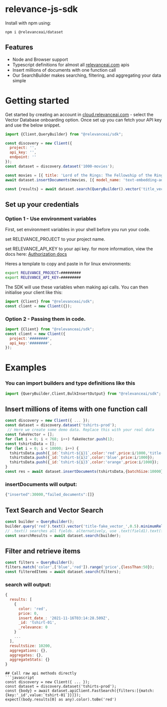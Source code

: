 # relevance-js-sdk
Install with npm using:
```
npm i @relevanceai/dataset
```
## Features
- Node and Browser support
- Typescript definitions for almost all [relevanceai.com](https://relevanceai.com/) apis
- Insert millions of documents with one function call
- Our SearchBuilder makes searching, filtering, and aggregating your data simple
# Getting started
Get started by creating an account in [cloud.relevanceai.com](https://cloud.relevanceai.com) - select the Vector Database onboarding option. Once set up you can fetch your API key and use the below snippet.

```javascript
import {Client,QueryBuilder} from "@relevanceai/sdk";

const discovery = new Client({
  project: '',
  api_key: '',
  endpoint: ''
});
const dataset = discovery.dataset('1000-movies');

const movies = [{ title: 'Lord of the Rings: The Fellowship of the Ring', grenre: 'action', budget: 100 }, ...]
await dataset.insertDocuments(movies, [{ model_name: 'text-embedding-ada-002', field: 'title' }]);

const {results} = await dataset.search(QueryBuilder().vector('title_vector_', { query: 'LOTR', model: 'text-embeddings-ada-002' }));
```
## Set up your credentials
### Option 1 - Use environment variables
First, set environment variables in your shell before you run your code. 

set RELEVANCE_PROJECT to your project name.

set RELEVANCE_API_KEY to your api key.
for more information, view the docs here: [Authorization docs](https://discovery.relevanceai.com/reference/api-usage)

Heres a template to copy and paste in for linux environments:
```bash
export RELEVANCE_PROJECT=#########
export RELEVANCE_API_KEY=#########
```
The SDK will use these variables when making api calls. You can then initialise your client like this:
```javascript
import {Client} from "@relevanceai/sdk";
const client = new Client({});
```
### Option 2 - Passing them in code.
```javascript
import {Client} from "@relevanceai/sdk";
const client = new Client({
  project:'########',
  api_key:'########',
});
```
# Examples
### You can import builders and type definitions like this
```javascript
import {QueryBuilder,Client,BulkInsertOutput} from "@relevanceai/sdk";
```
## Insert millions of items with one function call
```javascript
const discovery = new Client({ ... });
const dataset = discovery.dataset('tshirts-prod');
 // Here we create some demo data. Replace this with your real data
const fakeVector = [];
for (let i = 0; i < 768; i++) fakeVector.push(1);
const tshirtsData = [];
for (let i = 0; i < 10000; i++) {
  tshirtsData.push({_id:`tshirt-${i}1`,color:'red',price:i/1000,'title-fake_vector_':fakeVector});
  tshirtsData.push({_id:`tshirt-${i}2`,color:'blue',price:i/1000});
  tshirtsData.push({_id:`tshirt-${i}3`,color:'orange',price:i/1000});
}
const res = await dataset.insertDocuments(tshirtsData,{batchSize:10000});
```
### insertDocuments will output:
```javascript
{"inserted":30000,"failed_documents":[]}
```
## Text Search and Vector Search
```javascript
const builder = QueryBuilder();
builder.query('red').text().vector('title-fake_vector_',0.5).minimumRelevance(0.1);
// .text() searches all fields. alternatively, use .text(field1).text(field2)... to search specific fields
const searchResults = await dataset.search(builder);
```
## Filter and retrieve items
```javascript
const filters = QueryBuilder();
filters.match('color',['blue','red']).range('price',{lessThan:50});
const filteredItems = await dataset.search(filters);
```
### search will output:
```javascript
{
  results: [
    {
      color: 'red',
      price: 0,
      insert_date_: '2021-11-16T03:14:28.509Z',
      _id: 'tshirt-01',
      _relevance: 0
    }
    ...
  ],
  resultsSize: 10200,
  aggregations: {},
  aggregates: {},
  aggregateStats: {}
}
```


```
## Call raw api methods directly
```javascript
const discovery = new Client({ ... });
const dataset = discovery.dataset('tshirts-prod');
const {body} = await dataset.apiClient.FastSearch({filters:[{match:{key:'_id',value:`tshirt-01`}}]});
expect((body.results[0] as any).color).toBe('red')
```